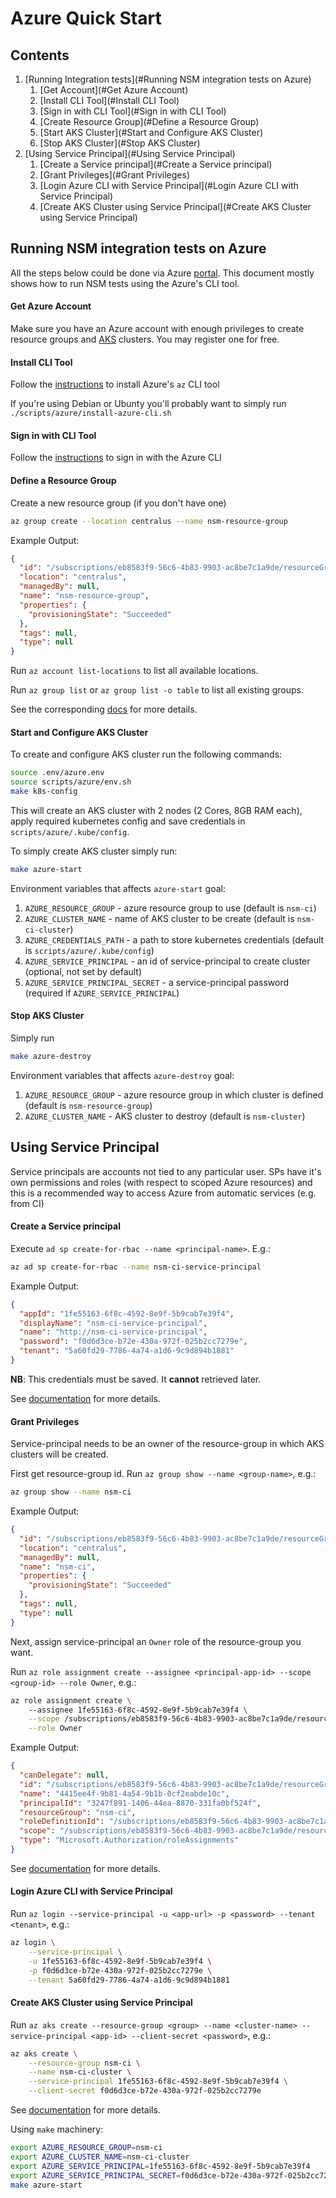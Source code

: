 # Azure Quick Start

## Contents
1. [Running Integration tests](#Running NSM integration tests on Azure)
   1. [Get Account](#Get Azure Account)
   2. [Install CLI Tool](#Install CLI Tool)
   3. [Sign in with CLI Tool](#Sign in with CLI Tool)
   4. [Create Resource Group](#Define a Resource Group)
   5. [Start AKS Cluster](#Start and Configure AKS Cluster)
   6. [Stop AKS Cluster](#Stop AKS Cluster)
2. [Using Service Principal](#Using Service Principal)
   1. [Create a Service principal](#Create a Service principal)
   2. [Grant Privileges](#Grant Privileges)
   3. [Login Azure CLI with Service Principal](#Login Azure CLI with Service Principal)
   4. [Create AKS Cluster using Service Principal](#Create AKS Cluster using Service Principal)

## Running NSM integration tests on Azure

All the steps below could be done via Azure [portal](https://portal.azure.com). 
This document mostly shows how to run NSM tests using the Azure's CLI tool. 

#### Get Azure Account

Make sure you have an Azure account with enough privileges to create resource groups and 
[AKS](https://docs.microsoft.com/en-us/azure/aks/) clusters. You may register one for free. 

#### Install CLI Tool

Follow the [instructions](https://docs.microsoft.com/en-us/cli/azure/install-azure-cli?view=azure-cli-latest) 
to install Azure's `az` CLI tool

If you're using Debian or Ubunty you'll probably want to simply run `./scripts/azure/install-azure-cli.sh`

#### Sign in with CLI Tool

Follow the [instructions](https://docs.microsoft.com/en-us/cli/azure/authenticate-azure-cli) to sign in with the Azure CLI

#### Define a Resource Group

Create a new resource group (if you don't have one)
```bash
az group create --location centralus --name nsm-resource-group
``` 
Example Output:
```json
{
  "id": "/subscriptions/eb8583f9-56c6-4b83-9903-ac8be7c1a9de/resourceGroups/nsm-resource-group",
  "location": "centralus",
  "managedBy": null,
  "name": "nsm-resource-group",
  "properties": {
    "provisioningState": "Succeeded"
  },
  "tags": null,
  "type": null
}
```
Run `az account list-locations` to list all available locations. 

Run `az group list` or `az group list -o table` to list all existing groups.

See the corresponding [docs](https://docs.microsoft.com/en-us/cli/azure/group?view=azure-cli-latest#az-group-create) for more details.

#### Start and Configure AKS Cluster

To create and configure AKS cluster run the following commands:
```bash
source .env/azure.env
source scripts/azure/env.sh
make k8s-config
```
This will create an AKS cluster with 2 nodes (2 Cores, 8GB RAM each), 
apply required kubernetes config and save credentials in `scripts/azure/.kube/config`.

To simply create AKS cluster simply run:
```bash
make azure-start
```

Environment variables that affects `azure-start` goal:
1. `AZURE_RESOURCE_GROUP` - azure resource group to use (default is `nsm-ci`)
2. `AZURE_CLUSTER_NAME` - name of AKS cluster to be create (default is `nsm-ci-cluster`)
3. `AZURE_CREDENTIALS_PATH` - a path to store kubernetes credentials (default is `scripts/azure/.kube/config`)
4. `AZURE_SERVICE_PRINCIPAL` - an id of service-principal to create cluster (optional, not set by default)
5. `AZURE_SERVICE_PRINCIPAL_SECRET` - a service-principal password (required if `AZURE_SERVICE_PRINCIPAL`)

#### Stop AKS Cluster

Simply run 
```bash
make azure-destroy
```

Environment variables that affects `azure-destroy` goal:
1. `AZURE_RESOURCE_GROUP` - azure resource group in which cluster is defined (default is `nsm-resource-group`)
2. `AZURE_CLUSTER_NAME` - AKS cluster to destroy (default is `nsm-cluster`)

## Using Service Principal

Service principals are accounts not tied to any particular user. SPs have it's own permissions and roles 
(with respect to scoped Azure resources) and this is a recommended way to access Azure from automatic services (e.g. from CI)

#### Create a Service principal

Execute `ad sp create-for-rbac --name <principal-name>`. E.g.:
```bash
az ad sp create-for-rbac --name nsm-ci-service-principal
```
Example Output:
```json
{
  "appId": "1fe55163-6f8c-4592-8e9f-5b9cab7e39f4",
  "displayName": "nsm-ci-service-principal",
  "name": "http://nsm-ci-service-principal",
  "password": "f0d6d3ce-b72e-430a-972f-025b2cc7279e",
  "tenant": "5a60fd29-7786-4a74-a1d6-9c9d894b1881"
}
```
**NB**: This credentials must be saved. It **cannot** retrieved later.

See [documentation](https://docs.microsoft.com/en-us/cli/azure/create-an-azure-service-principal-azure-cli?view=azure-cli-latest)
for more details.

#### Grant Privileges

Service-principal needs to be an owner of the resource-group in which AKS clusters will be created.

First get resource-group id. Run `az group show --name <group-name>`, e.g.:
```bash
az group show --name nsm-ci
```
Example Output:
```json
{
  "id": "/subscriptions/eb8583f9-56c6-4b83-9903-ac8be7c1a9de/resourceGroups/nsm-ci",
  "location": "centralus",
  "managedBy": null,
  "name": "nsm-ci",
  "properties": {
    "provisioningState": "Succeeded"
  },
  "tags": null,
  "type": null
}
```

Next, assign service-principal an `Owner` role of the resource-group you want. 

Run `az role assignment create --assignee <principal-app-id> --scope <group-id> --role Owner`, e.g.:
```bash
az role assignment create \ 
    --assignee 1fe55163-6f8c-4592-8e9f-5b9cab7e39f4 \
    --scope /subscriptions/eb8583f9-56c6-4b83-9903-ac8be7c1a9de/resourceGroups/nsm-ci \
    --role Owner
```
Example Output:
```json
{
  "canDelegate": null,
  "id": "/subscriptions/eb8583f9-56c6-4b83-9903-ac8be7c1a9de/resourceGroups/nsm-ci/providers/Microsoft.Authorization/roleAssignments/4415ee4f-9b81-4a54-9b1b-0cf2eabde10c",
  "name": "4415ee4f-9b81-4a54-9b1b-0cf2eabde10c",
  "principalId": "3247f891-1406-44ea-8870-331fa0bf524f",
  "resourceGroup": "nsm-ci",
  "roleDefinitionId": "/subscriptions/eb8583f9-56c6-4b83-9903-ac8be7c1a9de/providers/Microsoft.Authorization/roleDefinitions/8e3af657-a8ff-443c-a75c-2fe8c4bcb635",
  "scope": "/subscriptions/eb8583f9-56c6-4b83-9903-ac8be7c1a9de/resourceGroups/nsm-ci",
  "type": "Microsoft.Authorization/roleAssignments"
}
```
See [documentation](https://docs.microsoft.com/en-us/cli/azure/role/assignment?view=azure-cli-latest#az-role-assignment-create) 
for more details.

#### Login Azure CLI with Service Principal

Run `az login --service-principal -u <app-url> -p <password> --tenant <tenant>`, e.g.:
```bash
az login \
    --service-principal \
    -u 1fe55163-6f8c-4592-8e9f-5b9cab7e39f4 \
    -p f0d6d3ce-b72e-430a-972f-025b2cc7279e \
    --tenant 5a60fd29-7786-4a74-a1d6-9c9d894b1881
```

#### Create AKS Cluster using Service Principal

Run `az aks create --resource-group <group> --name <cluster-name> --service-principal <app-id> --client-secret <password>`, e.g.:

```bash
az aks create \
    --resource-group nsm-ci \
    --name nsm-ci-cluster \
    --service-principal 1fe55163-6f8c-4592-8e9f-5b9cab7e39f4 \
    --client-secret f0d6d3ce-b72e-430a-972f-025b2cc7279e
```
See [documentation](https://docs.microsoft.com/en-us/azure/aks/kubernetes-service-principal#specify-a-service-principal-for-an-aks-cluster)
for more details.

Using `make` machinery:
```bash
export AZURE_RESOURCE_GROUP=nsm-ci
export AZURE_CLUSTER_NAME=nsm-ci-cluster
export AZURE_SERVICE_PRINCIPAL=1fe55163-6f8c-4592-8e9f-5b9cab7e39f4
export AZURE_SERVICE_PRINCIPAL_SECRET=f0d6d3ce-b72e-430a-972f-025b2cc7279e
make azure-start
```
